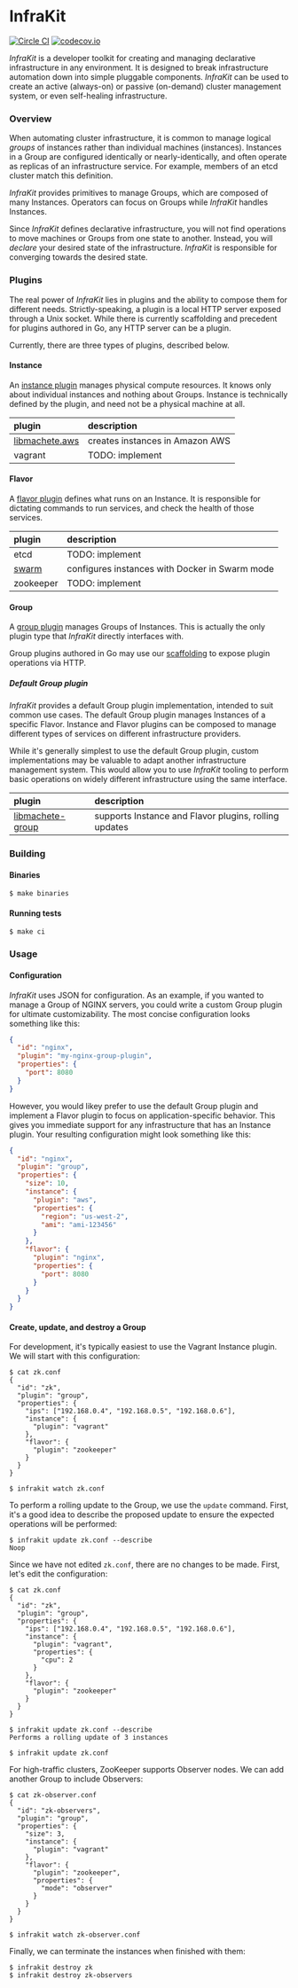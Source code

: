 InfraKit
========

[![Circle CI](https://circleci.com/gh/docker/libmachete.png?style=shield&circle-token=50d2063f283f98b7d94746416c979af3102275b5)](https://circleci.com/gh/docker/libmachete)
[![codecov.io](https://codecov.io/github/docker/libmachete/coverage.svg?branch=master&token=z08ZKeIJfA)](https://codecov.io/github/docker/libmachete?branch=master)

_InfraKit_ is a developer toolkit for creating and managing declarative infrastructure in any environment.  It is
designed to break infrastructure automation down into simple pluggable components.  _InfraKit_ can be used to create
an active (always-on) or passive (on-demand) cluster management system, or even self-healing infrastructure.


### Overview
When automating cluster infrastructure, it is common to manage logical _groups_ of instances rather than individual
machines (instances). Instances in a Group are configured identically or nearly-identically, and often operate as
replicas of an infrastructure service.  For example, members of an etcd cluster match this definition.

_InfraKit_ provides primitives to manage Groups, which are composed of many Instances.  Operators can focus on Groups
while _InfraKit_ handles Instances.

Since _InfraKit_ defines declarative infrastructure, you will not find operations to move machines or Groups from one
state to another.  Instead, you will _declare_ your desired state of the infrastructure.  _InfraKit_ is responsible
for converging towards the desired state.


### Plugins
The real power of _InfraKit_ lies in plugins and the ability to compose them for different needs.  Strictly-speaking,
a plugin is a local HTTP server exposed through a Unix socket.  While there is currently scaffolding and precedent for
plugins authored in Go, any HTTP server can be a plugin.

Currently, there are three types of plugins, described below.

#### Instance
An [instance plugin](spi/instance/spi.go) manages physical compute resources.  It knows only about individual instances
and nothing about Groups.  Instance is technically defined by the plugin, and need not be a physical machine at all.

| plugin| description                  |
|:------|:-----------------------------|
| [libmachete.aws](https://github.com/docker/libmachete.aws) | creates instances in Amazon AWS |
| vagrant | TODO: implement |


#### Flavor
A [flavor plugin](spi/flavor/spi.go) defines what runs on an Instance.  It is responsible for dictating
commands to run services, and check the health of those services.

| plugin| description                  |
|:------|:-----------------------------|
| etcd | TODO: implement |
| [swarm](plugin/group/swarm) | configures instances with Docker in Swarm mode |
| zookeeper | TODO: implement |


#### Group
A [group plugin](spi/group/spi.go) manages Groups of Instances.  This is actually the only plugin type that _InfraKit_
directly interfaces with.

Group plugins authored in Go may use our [scaffolding](plugin/group/groupserver/run.go) to expose plugin operations via HTTP.

##### Default Group plugin
_InfraKit_ provides a default Group plugin implementation, intended to suit common use cases.  The default Group plugin
manages Instances of a specific Flavor.  Instance and Flavor plugins can be composed to manage different types of
services on different infrastructure providers.

While it's generally simplest to use the default Group plugin, custom implementations may be valuable to adapt another
infrastructure management system.  This would allow you to use _InfraKit_ tooling to perform basic operations on widely
different infrastructure using the same interface.

| plugin| description                  |
|:------|:-----------------------------|
| [libmachete-group](plugin/group) | supports Instance and Flavor plugins, rolling updates |


### Building
#### Binaries
```shell
$ make binaries
```


#### Running tests
```shell
$ make ci
```

### Usage
#### Configuration
_InfraKit_ uses JSON for configuration.  As an example, if you wanted to manage a Group of NGINX servers, you could
write a custom Group plugin for ultimate customizability.  The most concise configuration looks something like this:

```json
{
  "id": "nginx",
  "plugin": "my-nginx-group-plugin",
  "properties": {
    "port": 8080
  }
}
````

However, you would likey prefer to use the default Group plugin and implement a Flavor plugin to focus on
application-specific behavior.  This gives you immediate support for any infrastructure that has an Instance plugin.
Your resulting configuration might look something like this:

```json
{
  "id": "nginx",
  "plugin": "group",
  "properties": {
    "size": 10,
    "instance": {
      "plugin": "aws",
      "properties": {
        "region": "us-west-2",
        "ami": "ami-123456"
      }
    },
    "flavor": {
      "plugin": "nginx",
      "properties": {
        "port": 8080
      }
    }
  }
}
```

#### Create, update, and destroy a Group
For development, it's typically easiest to use the Vagrant Instance plugin.  We will start with this configuration:

```shell
$ cat zk.conf
{
  "id": "zk",
  "plugin": "group",
  "properties": {
    "ips": ["192.168.0.4", "192.168.0.5", "192.168.0.6"],
    "instance": {
      "plugin": "vagrant"
    },
    "flavor": {
      "plugin": "zookeeper"
    }
  }
}
```

```shell
$ infrakit watch zk.conf
```

To perform a rolling update to the Group, we use the `update` command.  First, it's a good idea to describe the proposed
update to ensure the expected operations will be performed:

```shell
$ infrakit update zk.conf --describe
Noop
```

Since we have not edited `zk.conf`, there are no changes to be made.  First, let's edit the configuration:

```shell
$ cat zk.conf
{
  "id": "zk",
  "plugin": "group",
  "properties": {
    "ips": ["192.168.0.4", "192.168.0.5", "192.168.0.6"],
    "instance": {
      "plugin": "vagrant",
      "properties": {
        "cpu": 2
      }
    },
    "flavor": {
      "plugin": "zookeeper"
    }
  }
}
```

```shell
$ infrakit update zk.conf --describe
Performs a rolling update of 3 instances

$ infrakit update zk.conf
```

For high-traffic clusters, ZooKeeper supports Observer nodes.  We can add another Group to include Observers:

```shell
$ cat zk-observer.conf
{
  "id": "zk-observers",
  "plugin": "group",
  "properties": {
    "size": 3,
    "instance": {
      "plugin": "vagrant"
    },
    "flavor": {
      "plugin": "zookeeper",
      "properties": {
        "mode": "observer"
      }
    }
  }
}

$ infrakit watch zk-observer.conf
```

Finally, we can terminate the instances when finished with them:

```shell
$ infrakit destroy zk
$ infrakit destroy zk-observers

```
